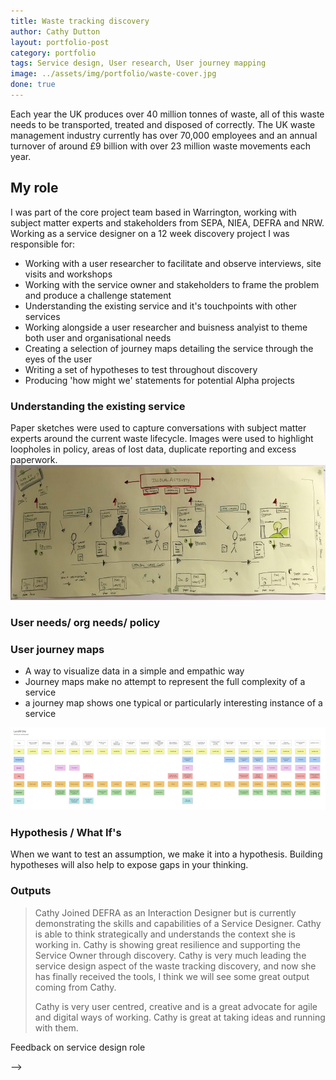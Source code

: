 ```yaml
---
title: Waste tracking discovery
author: Cathy Dutton
layout: portfolio-post
category: portfolio
tags: Service design, User research, User journey mapping
image: ../assets/img/portfolio/waste-cover.jpg
done: true
---
```


<p class="highlight-quote">
 Each year the UK produces over 40 million tonnes of waste, all of this waste needs to be transported, treated and disposed of correctly. The UK waste management industry currently has over 70,000 employees and an annual turnover of around £9 billion with over 23 million waste movements each year.
</p>


<h2 class="heading">My role</h2>
I was part of the core project team based in Warrington, working with subject matter experts and stakeholders from SEPA, NIEA, DEFRA and NRW. Working as a service designer on a 12 week discovery project I was responsible for:

 * Working with a user researcher to facilitate and observe interviews, site visits and workshops
 * Working with the service owner and stakeholders to frame the problem and produce a challenge statement
 * Understanding the existing service and it's touchpoints with other services
 * Working alongside a user researcher and buisness analyist to theme both user and organisational needs
 * Creating a selection of journey maps detailing the service through the eyes of the user
 * Writing a set of hypotheses to test throughout discovery
 * Producing 'how might we' statements for potential Alpha projects


<h3 class="heading">Understanding the existing service</h3>
Paper sketches were used to capture conversations with subject matter experts around the current waste lifecycle. Images were used to highlight loopholes in policy, areas of lost data, duplicate reporting and excess paperwork.

<section class="portfolio-images">
<div class="portfolio-piece-wrapper-full">
    <div class="portfolio-piece">
        <img src="../assets/img/portfolio/waste-tracking/service-sketch.jpg" class="portfolio-piece__img"  alt="Waste tracking existing service sketch">
    </div>
</div>
</section>


<!-- <h3 class="heading">Framing the problem</h3>

After an initial phase of broad research as a team we began to list and sort through a series of problems


problem statement - Determine what you are trying to accomplish (problem statement).



  "symptoms of a larger problem etc -  wants and challenge statement with service owner and stakeholders?

 " What does the business want to achieve and why"

 Align their efforts toward a common goal
Define what that goal is
Care about about meeting the goal

 <div class="portfolio-piece-wrapper">
    <div class="portfolio-piece">
        <img src="../assets/img/portfolio/waste-tracking/problem-statements.jpg" class="portfolio-piece__img"  alt="Waste industry problem statements">
    </div>
</div>
</section> -->



<!-- At the end of the excersise we produced a Chalenge Statement for the remainder of the discovery project:

 <blockquote>
 Capture and make available in one place the most useful data on the movement &amp; transfer of ownership of waste 
</blockquote>  -->



 <h3 class="heading">User needs/ org needs/ policy</h3>

 <h3 class="heading">User journey maps</h3>

 * A way to visualize data in a simple and empathic way
 * Journey maps make no attempt to represent the full complexity of a service
 * a journey map shows one typical or particularly interesting instance of a service

 <section class="portfolio-images">
<div class="portfolio-piece-wrapper-full">
    <div class="portfolio-piece">
        <img src="../assets/img/portfolio/waste-tracking/journey-map.jpg" class="portfolio-piece__img"  alt="Landfil user journey map">
    </div>
</div>
</section>


 <h3 class="heading">Hypothesis / What If's</h3>  

 When we want to test an assumption, we make it into a hypothesis. Building hypotheses will also help to expose gaps in your thinking.

 <h3 class="heading">Outputs</h3>  
 


<blockquote>
Cathy Joined DEFRA as an Interaction Designer but is currently demonstrating the skills and capabilities of a Service Designer.  Cathy is able to think strategically and understands the context she is working in. Cathy is showing great resilience and supporting the Service Owner through discovery.  Cathy is very much leading the service design aspect of the waste tracking discovery, and now she has finally received the tools, I think we will see some great output coming from Cathy.

Cathy is very user centred, creative and is a great advocate for agile and digital ways of working.  Cathy is great at taking ideas and running with them.
</blockquote> 
<p class="quote-name">Feedback on service design role</p> -->
